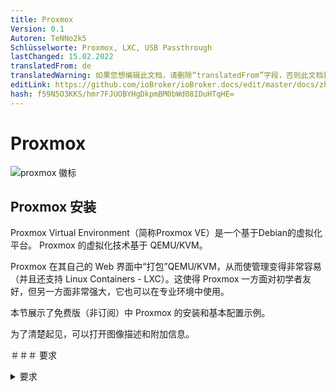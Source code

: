 ```yaml
---
title: Proxmox
Version: 0.1
Autoren: TeNNo2k5
Schlüsselworte: Proxmox, LXC, USB Passthrough
lastChanged: 15.02.2022
translatedFrom: de
translatedWarning: 如果您想编辑此文档，请删除“translatedFrom”字段，否则此文档将再次自动翻译
editLink: https://github.com/ioBroker/ioBroker.docs/edit/master/docs/zh-cn/install/proxmox.md
hash: f59N5O3KKS/hmr7FJUOBYHgDkpmBM0bWd08IDuHTqHE=
---
```

# Proxmox
![proxmox 徽标](../../de/install/media/proxmox/Proxmox-logo-860.png)

## Proxmox 安装
Proxmox Virtual Environment（简称Proxmox VE）是一个基于Debian的虚拟化平台。 Proxmox 的虚拟化技术基于 QEMU/KVM。

Proxmox 在其自己的 Web 界面中“打包”QEMU/KVM，从而使管理变得非常容易（并且还支持 Linux Containers - LXC）。这使得 Proxmox 一方面对初学者友好，但另一方面非常强大，它也可以在专业环境中使用。

本节展示了免费版（非订阅）中 Proxmox 的安装和基本配置示例。

为了清楚起见，可以打开图像描述和附加信息。

＃＃＃ 要求
<details><summary>要求</summary>

- 64 位 CPU
- CPU 和主板必须支持 Intel VT/AMD-V 进行虚拟化并在 bios 中激活。
- 1 GB RAM（仅适用于 Proxmox） - 根据要操作的虚拟机数量，这里当然需要更多 RAM。因此，建议至少 8 GB，最好是 16 GB 的 RAM。

</详情>

### 创建 ISO 映像/可启动 U 盘
首先，您需要一个 ISO 映像，可以从 [Proxmox 下载页面](https://www.proxmox.com/de/downloads/category/iso-images-pve) 下载。

<details><summary>Proxmox ISO</summary>

![proxmox-iso](../../de/install/media/proxmox/proxmox-iso)

</详情>

安装时，必须使用此 ISO 映像创建可引导的 U 盘。这应该至少有 2 GB 的内存。有几种方法可以创建可启动棒，请参阅[准备安装介质](https://pve.proxmox.com/wiki/Prepare_Installation_Media#_instructions_for_windows)

＃＃＃ 安装
系统必须在 UEFI/BIOS 中配置，以便可以从 USB 设备启动。插入 U 盘后，过一会儿会出现 Proxmox 安装菜单（如果没有，您也可以手动指定 U 盘作为启动介质（在大多数主板上，您可以使用 F8 或 F11 来执行此操作）。

**Install Proxmox VE** 现在只需在安装菜单中选择。

<details><summary>安装菜单</summary>

![安装菜单](../../de/install/media/proxmox/installationsmenü)

</详情>

下一步是同意使用条款 (EULA)。

<details><summary>猫头鹰</summary>

![猫头鹰](../../de/install/media/proxmox/eula)

</详情>

下一步是选择要安装 Proxmox 的硬盘。如果服务器上安装了多个硬盘，请务必选择正确的硬盘！

<details><summary>硬盘的选择</summary>

![磁盘选择](../../de/install/media/proxmox/festplattenauswahl)

</详情>

使用**按钮选项**，您还可以为安装硬盘指定其他参数：

<details><summary>高级硬盘选项</summary>

![硬盘选项](../../de/install/media/proxmox/harddisk-options)

</详情>

Proxmox 使用 [逻辑卷管理器](https://de.wikipedia.org/wiki/Logical_Volume_Manager) (LVM)。借助此时的扩展选项，可以详细配置 LVM 等。
安装程序创建名为 pve 的卷组 (VG) 和名为 root 的附加逻辑卷 (LV)（此处安装 Proxmox 本身）、数据（存储 VM 的虚拟磁盘的存储）和交换（此处存储交换文件）。

<details><summary>使用高级设置，可以在此处指定某些参数：</summary>

- 文件系统：在这里您可以选择文件系统。这里的默认值是 ext4，在大多数情况下这是一个不错的选择。如果主机系统上有多个可用硬盘（以及大量 RAM），则具有适当 RAID 级别的 zfs 选项在这里很有意义。但是，在这种情况下，您应该从根本上处理 ZFS。
- hdsize：指定应用于 Proxmox 的总硬盘大小。在这里你通常选择完整的硬盘大小，除非你以后想添加更多的分区。
- swapsize：确定交换卷的大小。这里的标准是与内置内存大小相同，但最小为 4 GB，最大为 8 GB。
- maxroot：指定根卷（Proxmox 本身）的最大大小。 **这里需要提一下，在基础安装中，后面需要的模板和ISO镜像也存放在这里。**
- minfree：LVM 卷组 pve 上剩余的可用空间。如果磁盘大于 128 GB，则默认保留 16 GB（LVM 总是需要一些可用空间来创建快照）。
- maxvz：指定数据量的最大大小。

</详情>

通常，您可以将所有选项保留为默认设置（即此处未指定任何内容）。这些已经针对大多数安装进行了优化设置。

为 Proxmox 选择硬盘后，会查询本地化选项（国家、时间和相关的键盘布局）：

<details><summary>本土化</summary>

![地点](../../de/install/media/proxmox/location)

</详情>

然后输入 root 用户的密码。此处还要求提供电子邮件地址。这用于在收到重要系统消息时向此处指定的地址发送电子邮件。但是，这不一定是真实的电子邮件地址（然后，作为管理员，您将不再通过电子邮件收到重要系统事件的通知）。

<details><summary>密码和邮箱</summary>

![密码](../../de/install/media/proxmox/password)

</详情>

安装程序的下一步处理网络设置。必须在此处输入静态 IP 地址（无 DHCP）。这包括 IP 地址本身（以 CIDR 表示法）、网关 IP（通常是路由器的 IP 地址）和要使用的 DNS 服务器（在私有环境中通常也是路由器的 IP 地址）。 Proxmox 通常会自动检测网络。

<details><summary>网络</summary>

![网络](../../de/install/media/proxmox/network)

</详情>

最后显示安装摘要：

<details><summary>概括</summary>

![概括](../../de/install/media/proxmox/zusammenfassung)

</详情>

通过检查设置并单击安装来安装系统。

<details><summary>安装</summary>

![安装](../../de/install/media/proxmox/installation)

</详情>

稍等片刻后，安装完成，必须重新启动系统（事先移除带有 ISO 映像的 U 盘）。

然后你会看到终端。此处已显示有关现在如何访问系统的说明：

<details><summary>安慰</summary>

![安慰](../../de/install/media/proxmox/konsole)

</详情>

现在它在浏览器中继续（例如 https://10.1.1.89:8006）。但是，首先会显示警告。这是因为在安装过程中生成了自签名证书，浏览器当然不知道。此时您可以放心地忽略此消息 - 无论如何，连接都是通过 HTTPS 加密的。消息本身取决于浏览器。在此示例中，单击 **Advanced** 然后单击 **Continue to 10.1.1.89(unsafe)**

<details><summary>隐私错误</summary>

![隐私错误](../../de/install/media/proxmox/datenschutzfehler)

</详情>

然后使用 root 用户和安装期间选择的密码进行登录。您可以将语言切换为德语**先**，否则Proxmox界面将显示为英文，您不必再次输入您的用户名和密码。

<details><summary>注册</summary>

![注册](../../de/install/media/proxmox/anmeldung)

</详情>

登录后，您将立即收到一条消息，提示您没有对此服务器的有效订阅。此消息首先通过单击确定来确认。

<details><summary>订阅</summary>

![订阅](../../de/install/media/proxmox/subskription)

</详情>

现在必须调整 Proxmox 包源以便接收更新。

<details><summary>包源</summary>

![包源](../../de/install/media/proxmox/paketquellen)

</详情>

为此，将 **Non-Subscription-Repository** 添加到包源中。这可以在 `Updates > Repositories` 下的 Proxmox 实例菜单中完成。可以使用 Add 按钮添加非订阅存储库：

<details><summary>非订阅</summary>

![没有订阅](../../de/install/media/proxmox/no-subscription)

</详情>

现在应该停用 **Enterprise Repository**。为此，只需在存储库视图中选择 pve-enterprise 存储库，然后单击 **Deactivate** 按钮。

存储库的配置如下所示：

<details><summary>企业资料库</summary>

![企业](../../de/install/media/proxmox/enterprise)

</详情>

＃＃＃ 更新
更改软件包来源后，应进行第一次系统更新。最好的方法是通过 Web 界面：

<details><summary>更新</summary>

![更新](../../de/install/media/proxmox/updates)

</详情>

只需选择所需的 Proxmox 节点（例如“pve”），然后单击更新下的**更新**。这是所谓的任务查看器打开的地方，当系统上执行任何活动时，它总是显示。现在可以再次关闭任务查看器。顺便说一句，当显示任务查看器时，您不必等到任务完成（“TASK OK”），但始终可以直接再次关闭此对话框 - 任务本身继续在后台运行。
如果更新现在可用，则可以通过单击**升级**来导入它们。

Web 控制台在此处打开，您可以监控进度。

<details><summary>网络控制台</summary>

![网络控制台](../../de/install/media/proxmox/web-konsole)

</详情>

当然也可以通过命令行（例如通过 SSH）更新 Proxmox 服务器：

~~~ apt update && apt dist-upgrade ~~~

这里唯一重要的是您使用 **apt dist-upgrade**（在“普通”Debian/Ubuntu 机器上，您倾向于使用 apt upgrade）。但是，“dist-upgrade”对于 Proxmox 很重要，因为运行 Proxmox 所需的依赖关系在这里得到了更好的解决。

在这方面，Proxmox 现在已经完成了基本配置。如果您想更广泛地处理 Proxmox，值得一看 [Proxmox Wiki](https://pve.proxmox.com/wiki/Main_Page) 或前往[官方论坛](https://forum.proxmox.com/)。

---

## Proxmox - 在 VM（虚拟机）中安装 ioBroker
?> ***这是一个占位符***。<br><br>帮助 ioBroker 并扩展本文。请注意 [ioBroker 风格指南](https://www.iobroker.net/#de/documentation/community/styleguidedoc.md)，以便更容易地采用更改。

<details>

</详情>

---

## Proxmox - 之后创建 [Linux 容器 (LXC)](https://pve.proxmox.com/wiki/Linux_Container) + ioBroker 安装
本示例指南展示了如何创建 LXC 容器 (debian11)，然后在其中安装 ioBroker。

为了清楚起见，可以打开图像描述和附加信息。

### 1 - 下载容器模板
首先，需要一个模板，该模板必须加载到基本安装中的根目录（本地）中（如果没有创建其他驱动器）。

为此，请转到本地 > 容器模板。单击**模板**会打开一个选择列表。在这里您选择 debian-11-standard(bullseye) 并单击下载。

<details><summary>下载模板</summary>

![当地的](../../de/install/media/proxmox/local)

![模板](../../de/install/media/proxmox/templates)

![模板加载](../../de/install/media/proxmox/template-laden)

</详情>

### 2 - 创建 LXC
单击蓝色按钮 **Create CT** 打开一个窗口，现在必须在其中进行以下设置。

- 常规：分配主机名和密码，ID 已给出（以 100 开头），但可以更改。
- 模板：存储选择（本地）和模板（debian-11-standard）
- Disks：磁盘大小的分配（不要太大方，可以随时放大）
- CPU：取决于电脑的强大程度（也可以随时调整）
- 内存：Ram/Swap 分配（可随时调整，甚至在运行期间）
- 网络：静态 IP/CIDR 分配、网关，如果没有设置 IPv6，则设置为 SLAAC
- DNS：通常什么都没有改变（使用来自主机的值）
- 确认：在这里您可以再次看到摘要，如果所有条目都正确，然后单击**完成**。

<details><summary>图像系列 创建 CT</summary>

![pve](../../de/install/media/proxmox/pve)

![lxc-通用](../../de/install/media/proxmox/lxc-allgemein)

![lxc-模板](../../de/install/media/proxmox/lxc-template)

![lxc 磁盘](../../de/install/media/proxmox/lxc-disks)

![lxc处理器](../../de/install/media/proxmox/lxc-cpu)

![lxc内存](../../de/install/media/proxmox/lxc-speicher)

![LXC网络](../../de/install/media/proxmox/lxc-netzwerk)

![lxc-dns](../../de/install/media/proxmox/lxc-dns)

![lxc-确认](../../de/install/media/proxmox/lxc-bestätigen)

![lxc-任务查看器](../../de/install/media/proxmox/lxc-taskviewer)

</详情>

### 3 - 设置 LXC
现在容器已经启动，进入 LXC 的控制台

<details><summary>安慰</summary>

![lxc 控制台](../../de/install/media/proxmox/lxc-konsole)

</详情>

在这里，您首先使用先前分配的密码以 root 身份登录，该密码是在创建 LXC 时分配的，然后首先更新它。

~~~ apt更新&& apt升级~~~

<details><summary>升级</summary>

![lxc升级](../../de/install/media/proxmox/lxc-upgrade)

</详情>

直接指出时区还是要设置的。

~~~ dpkg-重新配置tzdata ~~~

<details><summary>时区</summary>

![lxc-tzdata](../../de/install/media/proxmox/lxc-tzdata)

![LXC区](../../de/install/media/proxmox/lxc-area)

![lxc-时区](../../de/install/media/proxmox/lxc-timezone)

</详情>

现在将安装 **sudo** 和 **curl**。与下一步一样，需要 Sudo 才能正确创建将来将在控制台上使用的用户。最后一步调用ioBroker安装脚本需要Curl。

~~~ apt install sudo curl ~~~

<details><summary>重新安装</summary>

![lxc-须藤](../../de/install/media/proxmox/lxc-sudo)

</详情>

现在创建未来用户。在这种情况下替换“用户名”。为用户分配密码。其余的可以用 ENTER 确认。

~~~ 添加用户名~~~

<details><summary>创建用户</summary>

![lxc-adduser](../../de/install/media/proxmox/lxc-adduser)

</详情>

最后一步，在安装ioBroker之前，注销一次

~~~退出~~~

然后使用新用户登录。现在可以安装 iobroker。

<details><summary>注销并以用户身份登录</summary>

![lxc用户登录](../../de/install/media/proxmox/lxc-useranmeldung)

</详情>

---

## 安装 ioBroker
安装 ioBroker 所需的只是一个命令。

~~~ curl -sLf https://iobroker.net/install.sh |砰~~~~

安装步骤分为4步，全自动运行。

- 安装先决条件 (1/4)
- 创建 ioBroker 用户和目录 (2/4)
- 安装 ioBroker (3/4)
- 完成安装 (4/4)

<details><summary>安装人员</summary>

![iobroker 安装程序](../../de/install/media/proxmox/iobroker-installer)

![iobroker-installer1](../../de/install/media/proxmox/iobroker-installer1)

![iobroker-installer2](../../de/install/media/proxmox/iobroker-installer2)

![iobroker-installer3](../../de/install/media/proxmox/iobroker-installer3)

</详情>

最后出现如下提示，即表示安装成功。

~~~ ioBroker 安装成功 在浏览器中打开http://10.1.1.222:8081 开始配置！ ~~~

同时，这也意味着现在可以通过地址在浏览器中调用 ioBroker。如果一切正常，您将看到 ioBroker 设置。现在只有几个步骤，您将在助手的指导下完成。

<details><summary>系列图像 ioBroker 助手</summary>

![iobroker 设置](../../de/install/media/proxmox/iobroker-setup)

![iobroker-setup1](../../de/install/media/proxmox/iobroker-setup1)

![iobroker-setup2](../../de/install/media/proxmox/iobroker-setup2)

![iobroker-setup3](../../de/install/media/proxmox/iobroker-setup3)

![iobroker-setup4](../../de/install/media/proxmox/iobroker-setup4)

![iobroker-setup5](../../de/install/media/proxmox/iobroker-setup5)

![iobroker-setup6](../../de/install/media/proxmox/iobroker-setup6)

</详情>

然后，您可以搜索设备和服务。可以自动创建所需的适配器/实例。

<details><summary>图像系列设备/服务搜索</summary>

![设备搜索](../../de/install/media/proxmox/gerätesuche)

![实例](../../de/install/media/proxmox/instanzen)

![iobroker-完成](../../de/install/media/proxmox/iobroker-fertig)

</详情>

这样就完成了 ioBroker 的安装。根据应用和需求，可以随时安装额外的适配器。

---

## Proxmox - LXC (Linux Containers) -> 通过 USB 设备
本指南的这一部分逐步解释了如何通过 Proxmox 中的 USB 设备（USB 直通）到 LXC（Linux 容器）。

使用虚拟机，可以直接通过 Proxmox Web 界面传递 USB 设备。使用 Linux 容器，目前需要手动编辑 lxc 的配置文件。

说明描述了如何集成 **Texas Instruments Inc. CC2531** Zigbee 棒，但同样的步骤可以类似地用于其他 Zigbee 棒（ConBee、CC2652P 等）或除 USB 网络设备外的其他 USB 设备（蓝牙/WLAN）可以使用。

* Proxmox 7.1 版用于这部分说明。

### 1.) 收集有关 USB 设备的信息
<details>

建立到 Proxmox 的 SSH 连接：

~~~ ssh root@ip地址~~~

<span style="color:red">**如果 USB 设备已经连接到 Proxmox 主机，请暂时拔下设备。**</span>

以下命令列出 Proxmox 主机上所有当前连接的 USB 设备：

~~~ lsusb ~~~

![proxmoxlxc00](../../de/install/media/proxmox/proxmoxlxc00.PNG)

现在将要集成的USB设备插入Proxmox主机，再次执行lsusb命令

![proxmoxlxc01](../../de/install/media/proxmox/proxmoxlxc01.PNG)

在屏幕截图中，您可以看到 USB 总线编号：**001** 和设备编号：**003** 的新设备已列出。

使用以下命令需要此信息，例如从设备输出**主要设备号**：

~~~ ls -l /dev/bus/usb/001/003 ~~~

在命令中使用 USB 总线编号和设备编号的输出非常重要！

***ls -l /dev/bus/usb/usb-bus-number/device-number***

![proxmoxlxc02](../../de/install/media/proxmox/proxmoxlxc02.PNG)

此示例中的 USB 设备的主要设备编号为 **189**，在文本文件中记下您的设备的值，并带有注释：#1

![proxmoxlxc03](../../de/install/media/proxmox/proxmoxlxc03.PNG)

接下来我们输出USB设备的唯一ID，并在文本文件中用注释记下输出值：#2

~~~ ls /dev/serial/by-id/ ~~~

![proxmoxlxc04](../../de/install/media/proxmox/proxmoxlxc04.PNG)

![proxmoxlxc05](../../de/install/media/proxmox/proxmoxlxc05.PNG)

作为最后一步，输出 ttyACM 的主要设备号并用注释注明：#3：

~~~ ls -l /dev/ttyACM* ~~~

![proxmoxlxc06](../../de/install/media/proxmox/proxmoxlxc06.PNG)

>*如果没有输出，用“ls -l /dev/serial/by-id/”检查USB设备是否被系统集成为ttyUSB，如果是则替换下面所有引用**ttyACM的命令。 ..* * 从 **ttyUSB...** 获取，如果没有输出，则它不是 USB CDC 类设备（串行通信），因此可以忽略从 ttyACM 包含的所有点。*

所以我们从USB设备中记下了集成到lxc的配置文件中所需的**三个**值。

![proxmoxlxc07](../../de/install/media/proxmox/proxmoxlxc07.PNG)

</详情>

### 2.) 编辑 LXC 配置文件
<details>

更改到 Proxmox 主机上的 LXC 配置目录：

~~~ cd /etc/pve/lxc ~~~

配置文件的 ID 号与创建 lxc 时分配的 ID 号相同！

![proxmoxlxc08](../../de/install/media/proxmox/proxmoxlxc08.PNG)

![proxmoxlxc09](../../de/install/media/proxmox/proxmoxlxc09.PNG)

在编辑配置文件之前，应该创建一个备份副本：

~~~ cp 201.conf 201.conf.backup ~~~

![proxmoxlxc10](../../de/install/media/proxmox/proxmoxlxc10.PNG)

现在使用 vi 或 nano 编辑配置文件：

~~~ 纳米 201.conf ~~~

![proxmoxlxc11](../../de/install/media/proxmox/proxmoxlxc11.PNG)

将以下内容添加到配置文件的末尾：

~~~ lxc.cgroup2.devices.allow: c 189:* rwm lxc.mount.entry: usb-Texas_Instruments_TI_CC2531_USB_CDC___0X00124B0012023529-if00 dev/serial/by-id/usb-Texas_Instruments_TI_CC2531_USB_CDC___20X00124B0012

lxc.cgroup2.devices.allow: c 166:* rwm lxc.mount.entry: /dev/ttyACM0 dev/ttyACM0 none bind,optional,create=file ~~~

用您笔记中的注释条目替换标记的值！

![12](../../de/install/media/proxmox/proxmoxlxc12.PNG)

* 第一行是主设备号 **189** 注意：#1
* 在第二行中，来自 Note:#2 的唯一 id (usb-Texas_Instruments_TI_CC2531_USB_CDC___0X00124B0012023529-if00) 是单独给出的，并带有绝对路径，请注意完整的文本写在一行中，没有换行符。
* 在第三行中，给出了来自注：#3 的 ttyACM 的主要设备号 **166**。

保存配置文件（在 nano 编辑器中使用组合键：CTRL + o & CTRL + x 退出编辑器）

</br>

<span style="color:orange">**注意力！ - 如果您的容器有活动快照：**</span>

<details>

那么 lxc.cgroup 代码不属于配置文件的末尾，而是在快照的第一个条目之前。

![proxmoxlxc18](../../de/install/media/proxmox/proxmoxlxc18.PNG)

</详情>

<span style="color:orange">**注意力！ - Proxmox 7.0 版之前的安装：**</span>

<details>

将条目替换为

~~~ lxc.cgroup2 ~~~

通过

~~~ lxc.cgroup ~~~

</详情>

</br> 最后，发出以下命令来设置 ttyACM0 所需的权限：

~~~ chmod o+rw /dev/ttyACM* ~~~

要将调整应用于 lxc，请使用 **pct stop id / pct start id** 从容器执行冷启动：

~~~ pct 停止 201 ~~~

~~~ pct 开始 201 ~~~

</br>

<span style="color:green">**提示最好在外部存储工作配置文件的副本，因为例如B. 集成的 Proxmox 备份服务不会备份您的配置内容！**</span>

</br>

</详情>

### 3.) 检查 LXC USB 直通和 Zigbee 实例配置
<details>

建立与 LXC 的 SSH 连接：

~~~ ssh 用户@ip 地址~~~

使用命令：

~~~ lsusb ~~~

&

~~~ ls -l /dev ~~~

检查配置文件的调整是否成功。

![proxmoxlxc13](../../de/install/media/proxmox/proxmoxlxc13.PNG)

* 如屏幕截图所示，容器现在可以访问 USB 设备。

* 重要的是 ttyACM0 在屏幕截图中具有相同的权限，即 **crw-rw-rw- 1 nobody nogroup**

>***如果不检查配置文件中的所有值是否都按照描述设置，权限应该还是不匹配然后跳转到第5点***

* 截图还显示cc2531的设备号从3变成了4，这是因为在此期间棒子被拔了又插了。但是，由于在配置文件中指定了唯一 ID 而不是总线/设备编号，因此 USB 直通继续工作。

如果如上所述，将 Zigbee 棒传递到容器，则必须在 iobroker 中的 Zigbee 适配器设置中的 COM 端口名称下输入

~~~ /dev/ttyACM0 ~~~

指定以便适配器寻址正确的设备。

![proxmoxlxc14](../../de/install/media/proxmox/proxmoxlxc14.PNG)

</详情>

### 4.) 永久权限的UDEV规则调整ttyACM0
<details>

在第 3 步结束时使用命令

~~~ chmod o+rw /dev/ttyACM* ~~~

为 ttyACM0 设置了相应的权限，但是这些权限更改会在 Proxmox 主机重新启动时重置。需要在 Proxmox 主机上设置 udev 规则才能永久调整。

使用 lsusb 我们再次列出当前连接的 USB 设备：

~~~ lsusb ~~~

![proxmoxlxc15](../../de/install/media/proxmox/proxmoxlxc15.PNG)

这次我们记下ID后面的数值，所以本例中**0451:16a8**

* 第一个值：***0451*** 代表 **idVendor**，第二个值：***16a8*** 代表**idProduct**。

现在使用 vi 或 nano 在 /etc/udev/rules.d 下创建 udev 规则：

~~~ 纳米 /etc/udev/rules.d/50-myusb.rules ~~~

并添加了以下内容：

~~~ SUBSYSTEMS=="usb", ATTRS{idVendor}=="0451", ATTRS{idProduct}=="16a8", GROUP="users", MODE="0666" ~~~

![proxmoxlxc16](../../de/install/media/proxmox/proxmoxlxc16.PNG)

最后，运行以下命令来激活 udev 规则：

~~~ udevadm control –reload ~~~

</详情>

### 5.) 故障排除
<details>

**错误：** lxc 中的 ttyACM0 权限不匹配或在短时间内丢失 (ConBee II)。

~~~ ls -l /dev/ttyACM0 c--------- 0 没有人 nogroup 166, 0 Feb 7 14:29 ttyACM0 ~~~

</br>

**解决方案：** 使用 mknod 为容器创建持久绑定。

为此，在路径 **"/var/lib/lxc/CONTAINERID"** 中创建 **devices** 文件夹，并使用 mknod 在此文件夹中创建绑定：

~~~ mkdir /var/lib/lxc/201/devices ~~~

~~~ cd /var/lib/lxc/201/devices ~~~

~~~ mknod -m 666 ttyACM0 c 166 0 ~~~

+ *mknod 在路径中创建一个名为 ttyACM0 的文件（只要文件存在，设备就绑定到 lxc）*

![proxmoxlxc17](../../de/install/media/proxmox/proxmoxlxc17.PNG)

***主要设备号和ttyACM..必要时调整***

那么lxc配置文件中的条目必须调整：

~~~ lxc.mount.entry: /dev/ttyACM0 dev/ttyACM0 none bind,optional,create=file ~~~

替换为：

~~~ lxc.mount.entry: /var/lib/lxc/CONTAINERID/devices/ttyACM0 dev/ttyACM0 none bind,optional,create=file ~~~

</详情>